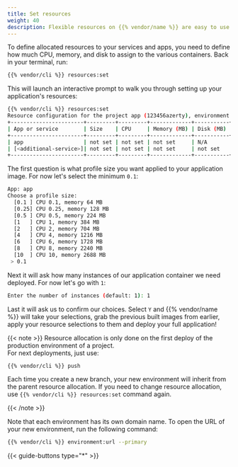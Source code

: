 ```yaml
---
title: Set resources
weight: 40
description: Flexible resources on {{% vendor/name %}} are easy to use. Find all you need to know about resources allocation there.
---
```


To define allocated resources to your services and apps, you need to define how much CPU, memory, and disk to assign to the various containers.
Back in your terminal, run:

```bash {location="Terminal"}
{{% vendor/cli %}} resources:set
```

This will launch an interactive prompt to walk you through setting up your application's resources:
```bash {location="Terminal"}
{{% vendor/cli %}} resources:set
Resource configuration for the project app (123456azerty), environment main (type: production):
+-----------------------+---------+---------+-------------+-----------+-----------+
| App or service        | Size    | CPU     | Memory (MB) | Disk (MB) | Instances |
+-----------------------+---------+---------+-------------+-----------+-----------+
| app                   | not set | not set | not set     | N/A       | 1         |
| [<additional-service>]| not set | not set | not set     | not set   | 1         |
+-----------------------+---------+---------+-------------+-----------+-----------+
```
The first question is what profile size you want applied to your application image. For now let's select the minimum `0.1`:
```bash {location="Terminal"}
App: app
Choose a profile size:
  [0.1 ] CPU 0.1, memory 64 MB
  [0.25] CPU 0.25, memory 128 MB
  [0.5 ] CPU 0.5, memory 224 MB
  [1   ] CPU 1, memory 384 MB
  [2   ] CPU 2, memory 704 MB
  [4   ] CPU 4, memory 1216 MB
  [6   ] CPU 6, memory 1728 MB
  [8   ] CPU 8, memory 2240 MB
  [10  ] CPU 10, memory 2688 MB
 > 0.1
```
Next it will ask how many instances of our application container we need deployed. For now let's go with `1`:
```bash {location="Terminal"}
Enter the number of instances (default: 1): 1
```

Last it will ask us to confirm our choices. Select `Y` and {{% vendor/name %}} will take your selections, grab the
previous built images from earlier, apply your resource selections to them and deploy your full application!


{{< note >}}
Resource allocation is only done on the first deploy of the production environment of a project. </br>
For next deployments, just use:
```shell {location="Terminal"}
{{% vendor/cli %}} push
```

Each time you create a new branch, your new environment will inherit from the parent resource allocation. If you need to change resource allocation, use ``{{% vendor/cli %}} resources:set`` command again.

{{< /note >}}

Note that each environment has its own domain name.
To open the URL of your new environment, run the following command:

```bash {location="Terminal"}
{{% vendor/cli %}} environment:url --primary
```

{{< guide-buttons type="*" >}}
